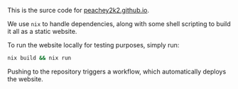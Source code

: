 This is the surce code for [peachey2k2.github.io](https://peachey2k2.github.io/).

We use `nix` to handle dependencies, along with some shell scripting to build it all as a static website.

To run the website locally for testing purposes, simply run:
```sh
nix build && nix run
```

Pushing to the repository triggers a workflow, which automatically deploys the website.
